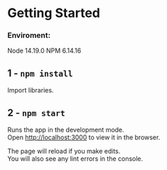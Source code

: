 # Getting Started

### Enviroment:

Node 14.19.0
NPM 6.14.16

## 1 - `npm install`
Import libraries.

## 2 - `npm start`

Runs the app in the development mode.\
Open [http://localhost:3000](http://localhost:3000) to view it in the browser.

The page will reload if you make edits.\
You will also see any lint errors in the console.

